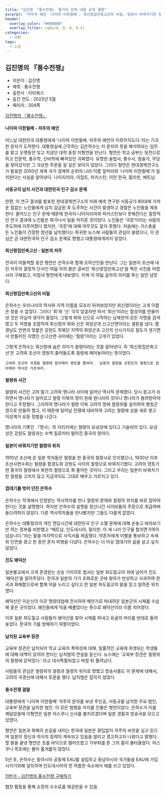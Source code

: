 ```yaml
---
title: "김진명 『풍수전쟁』 줄거리 전체 내용 요약 결말"
excerpt: "저주의 예언 '나이파 이한필베', 회신령집만축고선의 비밀, 일본이 바꿔치기한 철령의 위치"
header:
  overlay_color: "#008000"
  overlay_filter: rgba(0, 0, 0, 0.5)
categories:
  - 서평
tags:
  - 소설
---
```


## 김진명의 『풍수전쟁』

- 지은이 : 김진명
- 제목 : 풍수전쟁
- 출판사 : 이타북스
- 출간 연도 : 2023년 5월
- 페이지 : 304쪽

[김진명의 『풍수전쟁』](https://cacu.kr/vNsw26)<!-- {"preview":"true"} -->

#### 나이파 이한필베 - 저주의 예언

어느날 대한민국 대통령에게 ‘나이파 이한필베. 저주의 예언이 이루어지도다.’라는 기괴한 문자가 도착한다. 대통령실에 근무하는 김은하수는 이 문자의 뜻을 해석하라는 임무를 맡고 오랫동안 잊고 지냈던 대학 동창 이형연을 만난다. 형연은 학교 공부는 뒷전으로 하고 인문학, 풍수학, 신비학에 빠져있던 괴짜였다. 유명한 술법사, 풍수사, 점술가, 무당을 찾아갔지만 그 괴상한 주문을 알 길은 보이지 않았다. 그러다 형연은 현대경제연구소가 발표한 2050년 세계 국가 경제력 순위의 나라 이름 앞머리와 ‘나이파 이한필베’가 일치한다는 사실을 알아낸다. 나이지리아, 이집트, 파키스탄, 이란 한국, 필리핀, 베트남.

#### 서동규의 납치 사건과 대한민국 인구 감소 문제

한편, 이 연구 결과를 발표한 현대경제연구소의 미래 예측 연구원 서동규가 80대에 가까운 힘없는 노인들에게 납치 감금된 후 도주하는 사건이 발생하고 경찰은 노인들을 체포한다. 줄어드는 인구 문제 때문에 한국이 나이지리아와 파키스탄보다 못해진다는 절망적인 연구 결과에 노인들은 화가나서 일을 저지른 것이었다. 노인들은 ‘국장’이라는 사람의 주도하에 이루어졌다 했지만, ‘국장’에 대해 아무것도 알지 못했다. 처음에는 가스총을 든 노인들이 건장한 청년을 납치했다는 희귀한 뉴스에 사람들의 관심이 쏠렸으나, 이 관심은 곧 대한민국의 인구 감소 문제로 향했고 대통령에게까지 닿았다.

#### 회신령집만축고선 - 일본의 저주

전국이 떠들썩할 동안 형연은 은하수와 함께 오하산인을 만난다. 그는 일본이 조선에 내린 저주의 결정적 단서인 여덟 자의 붉은 글씨인 ‘회신령집만축고선’을 찍은 사진을 어렵사리 구해왔고, 마침내 형연에게 내보였다. 이제 이 여덟 글자의 의미를 푸는 일만 남았다.

#### 회신령집만축고선의 비밀

은하수는 우리나라의 역사와 지역 이름을 모조리 뒤져보았지만 회신령이라는 고개 이름은 찾을 수 없었다. 그러다 ‘회’와 ‘신’ 각각 앞글자만 따서 ‘회신‘이라는 합성어를 만들어낸 것은 아닐까 생각이 들었다. 그렇게 회와 신으로 시작하는 남북한의 모든 지명을 검색했고 두 지명을 조합하여 회신령의 회와 신은 회양군과 신고산면이라는 결론을 냈다. 함경남도 안변과 맞붙은 강원도 최북단 지역의 회양군과 고산의 신시가지로 철도가 생기면서 만들어진 지명인 신고산면 사이에는 ’철령‘이라는 고개가 있었다.

그렇게 은하수는 회신령에 숨은 의미가 철령이라는 것을 알아낸다. 즉 ‘회신령집만축고선’은 고려와 조선이 영원히 줄어들도록 철령에 매어놓아라는 뜻이었다.

`고려와 조선의 국경을 철령에 잡아매어 영토를 줄여라. 
요동의 철령을 강원도의 철령으로 잡아매어 역사로 가르쳐라.`

#### 철령위 사건

철령위 사건은 고려 말기 고려와 명나라 사이에 일어난 역사적 문제였다. 당시 몽고가 쇠하면서 명나라가 일어섰고 철령 이북의 땅이 원래 원나라의 것이니 명나라가 돌려받아야 한다고 주장했다. 그리하여 명나라가 철령 이북 고려의 땅에 철령위를 설치하여 병참군영으로 만들려 했고, 이 때문에 일어날 전쟁에 대비하여 고려는 철령에 성을 새로 쌓고 이성계가 요동 정벌을 나갔다.

명나라의 기록인 『명사』의 지리지에는 철령이 요녕성에 있다고 기술되어 있다. 요녕성은 강원도 철령과는 수백 킬로미터 떨어진 중국의 땅이다.

#### 일본이 바꿔치기한 철령의 위치

1910년 조선에 온 일본 학자들은 철령을 현 중국의 철령시로 인지했으나, 1930년 이후 조선사편수회는 철령을 함경도와 강원도 사이의 철령으로 바꿔치기했다. 고려의 영토가 현 중국의 철령에서 북한의 철령으로 확 줄어든 것이다. 그리고 우리는 일본이 바꿔치기한 철령을 고치지 않고 지금까지도 그대로 배우고 가르치고 있다.

#### 껍데기를 벗어 던진 은하수

은하수는 학계에서 인정받는 역사학자를 만나 철령위 문제와 철령의 위치를 바로 잡아야 한다는 것을 설명했다. 하지만 은하수의 설명을 정신나간 사이비들의 주장으로 취급하며 들으려하지 않았다. 다른 역사학자들을 만나봤지만 그들도 다를게 없었다.

은하수는 대통령과의 개인 면담시간에 대한민국 인구 소멸 문제에 대해 손놓고 바라보기만 하는 정부를 비판했고 “베트남, 인도네시아, 필리핀. 이 세 나라 인구를 합치면 5억이 넘습니다.”라는 말을 마지막으로 사직서를 제출했다. 약혼자에게 이별을 통보하고 속세와 인연을 끊고 한 동안 혼자 여행을 다녔다. 은하수는 더 이상 껍데기의 삶을 살고 싶지 않았다.

#### 진도 왜덕산

일본불교에서 크게 존경받는 선승 기미히토 법사는 일본 좌도밀교의 꾀에 넘어가 진도 ‘왜덕산’을 알려주었다. 한국과 일본의 기가 조화로운 곳에 찾아가 반성하고 사과하여 한국과 화해함으로써 함께 덕을 누리고 싶다고 한 일본 좌도밀교의 말을 믿고 알려준 위치였다.

왜덕산은 이순신이 이끈 명량대첩때 전사하여 해안가로 떠내려온 일본군의 시체를 수습해 묻은 곳이었다. 왜인들에게 덕을 베풀었다는 뜻으로 왜덕산이라 이름 지어졌다.

이후 일본 좌도밀교 사람들이 왜덕산을 찾아 시체를 파내고 유골의 머리를 반대로 돌려놓았다. 한국의 기를 방해하기 위함이었다.

#### 납치된 교육부 장관

교육부 장관은 납치되어 학교 교육의 폭력성에 대해, 일률적인 교육에 희생되는 학생들에 대해 대책이 있어야 한다는 납치범의 연설을 듣는다. 뉴스에는 ‘교육부 장관은 철령위의 철령에 갇혀있다.’ 라고 대서특필되었고 며칠 뒤 풀려났다.

사람들의 관심은 철령위의 철령과 철령의 위치로 향했고 방송사들도 이 문제에 대해서, 고려의 국경선에 대해서 토론을 했다. 납치범은 잡히지 않았다.

#### 풍수전쟁 결말

대통령에게 ‘나이파 이한필베’ 저주의 문자를 보낸 주인공, 서동규를 납치한 주요 범인, 교육부 장관을 납치한 범인. 이 모든 범행을 저지를 인물은 형연이었다. 은하수가 이를 깨달았을때 이형연은 일본 야스쿠니 신사를 불지르겠다며 일본 경찰과 방송국을 모으고 있었다.

형연은 일본과 화해의 손길을 내미는 한국에 일본은 끊임없이 저주의 씨앗을 심고 있으며 일본의 정신과 의식의 침략이 계속되고 있음을 알리고 경고하고자 나왔다고 밝혔다. 할 말을 끝낸 형연은 초를 바닥으로 떨어뜨렸고 가부좌를 튼 그의 몸이 불타올랐다. 야스쿠니 목조에는 불이 옮겨붙지 않았다.

5년 후, 은하수는 동아시아 공동체 EAU를 설립하고 동남아시아 국가들을 EAU에 가입시키기위해 설득하며 인도네시아의 한 허름한 숙소에서 애를 쓰고 있었다.

[11번가 - 김진명의 풍수전쟁 구매하기](https://cacu.kr/vNsw26)

협찬 활동을 통해 소정의 수수료를 제공받을 수 있음

